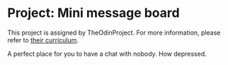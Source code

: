 # Project: Mini message board

This project is assigned by TheOdinProject. For more information, please refer to [their curriculum](https://www.theodinproject.com/lessons/nodejs-mini-message-board).

A perfect place for you to have a chat with nobody. How depressed.
